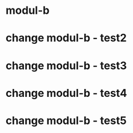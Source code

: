 # modul-b
# change modul-b - test2
# change modul-b - test3
# change modul-b - test4
# change modul-b - test5